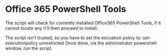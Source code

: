 # Office 365 PowerShell Tools
The script will check for currently installed Office365 PowerShell Tools, if it cannot locate any it'll then proceed to install.

The script isn't trusted, so you have to set the excuation policy to: set-executionpolicy unrestricted
Once done, via the administrator powershell window, run the script.
